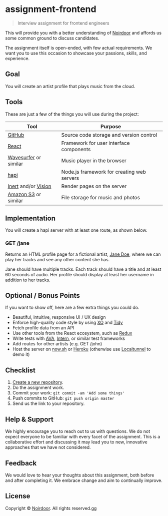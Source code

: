 # assignment-frontend

> Interview assignment for frontend engineers

This will provide you with a better understanding of [Noirdoor](https://noirdoor.com) and affords us some common ground to discuss candidates.

The assignment itself is open-ended, with few actual requirements. We want you to use this occasion to showcase your passions, skills, and experience.

## Goal

You will create an artist profile that plays music from the cloud.

## Tools

These are just a few of the things you will use during the project:

**Tool** | **Purpose**
-------- | -----------
[GitHub](https://github.com/) | Source code storage and version control
[React](https://reactjs.org/) | Framework for user interface components
[Wavesurfer](https://wavesurfer-js.org/) or similar | Music player in the browser
[hapi](https://hapijs.com/) | Node.js framework for creating web servers
[Inert](https://github.com/hapijs/inert) and/or [Vision](https://github.com/hapijs/vision) | Render pages on the server
[Amazon S3](https://aws.amazon.com/s3/) or similar | File storage for music and photos

## Implementation

You will create a hapi server with at least one route, as shown below.

### GET /jane

Returns an HTML profile page for a fictional artist, [Jane Doe](https://en.wikipedia.org/wiki/John_Doe), where we can play her tracks and see any other content she has.

Jane should have multiple tracks. Each track should have a title and at least 60 seconds of audio. Her profile should display at least her username in addition to her tracks.

## Optional / Bonus Points

If you want to show off, here are a few extra things you could do.

- Beautiful, intuitive, responsive UI / UX design
- Enforce high-quality code style by using [XO](https://github.com/sindresorhus/xo) and [Tidy](https://github.com/sholladay/eslint-config-tidy)
- Fetch profile data from an API
- Use other tools from the React ecosystem, such as [Redux](https://redux.js.org)
- Write tests with [AVA](https://github.com/avajs/ava), [Intern](https://theintern.io), or similar test frameworks
- Add routes for other artists (e.g. GET /john)
- Host the server on [now.sh](https://zeit.co/now) or [Heroku](https://heroku.com) (otherwise use [Localtunnel](https://localtunnel.me) to demo it)

## Checklist

1. [Create a new repository](https://help.github.com/articles/create-a-repo/).
2. Do the assignment work.
3. Commit your work: `git commit -am 'Add some things'`
4. Push commits to GitHub: `git push origin master`
5. Send us the link to your repository.

## Help & Support

We highly encourage you to reach out to us with questions. We do not expect everyone to be familiar with every facet of the assignment. This is a collaborative effort and discussing it may lead you to new, innovative approaches that we have not considered.

## Feedback

We would love to hear your thoughts about this assignment, both before and after completing it. We embrace change and aim to continually improve.

## License

Copyright © [Noirdoor](https://noirdoor.com "Owner of assignment-frontend"). All rights reserved.gg
